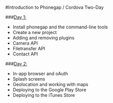 #Introduction to Phonegap / Cordova Two-Day

###[Day 1:](day_1/)
- Install phonegap and the command-line tools
- Create a new project
- Adding and removing plugins
- Camera API
- Filetransfer API
- Contact API

###[Day 2:](day_2/)
- In-app browser and oAuth
- Splash screens
- Geolocation and working with maps
- Deploying to the Google Play Store
- Deploying to the iTunes Store